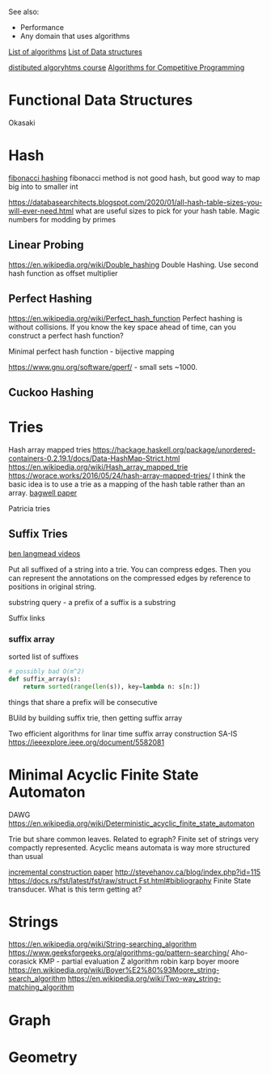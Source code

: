
See also:
- Performance
- Any domain that uses algorithms

[List of algorithms](https://en.wikipedia.org/wiki/List_of_algorithms)
[List of Data structures](https://en.wikipedia.org/wiki/List_of_data_structures)


[distibuted algoryhtms course](https://www.youtube.com/playlist?list=PL2RY7P3JxZN8g9hFCasNqzuDhZbIbAj54)
[Algorithms for Competitive Programming](https://cp-algorithms.com/)

# Functional Data Structures
Okasaki

# Hash 
[fibonacci hashing](https://probablydance.com/2018/06/16/fibonacci-hashing-the-optimization-that-the-world-forgot-or-a-better-alternative-to-integer-modulo/) fibonacci method is not good hash, but good way to map big into to smaller int

https://databasearchitects.blogspot.com/2020/01/all-hash-table-sizes-you-will-ever-need.html what are useful sizes to pick for your hash table. Magic numbers for modding by primes

## Linear Probing


https://en.wikipedia.org/wiki/Double_hashing Double Hashing. Use second hash function as offset multiplier
## Perfect Hashing
https://en.wikipedia.org/wiki/Perfect_hash_function
Perfect hashing is without collisions. If you know the key space ahead of time, can you construct a perfect hash function?

Minimal perfect hash function - bijective mapping

https://www.gnu.org/software/gperf/ - small sets ~1000.


## Cuckoo Hashing


# Tries

Hash array mapped tries https://hackage.haskell.org/package/unordered-containers-0.2.19.1/docs/Data-HashMap-Strict.html
https://en.wikipedia.org/wiki/Hash_array_mapped_trie
https://worace.works/2016/05/24/hash-array-mapped-tries/
I think the basic idea is to use a trie as a mapping of the hash table rather than an array.
[bagwell paper](https://lampwww.epfl.ch/papers/idealhashtrees.pdf)


Patricia tries

## Suffix Tries
[ben langmead videos](https://www.youtube.com/playlist?list=PL2mpR0RYFQsDFNyRsTNcWkFTHTkxWREeb)

Put all suffixed of a string into a trie.
You can compress edges.
Then you can represent the annotations on the compressed edges by reference to positions in original string.

substring query - a prefix of a suffix is a substring


Suffix links


### suffix array
sorted list of suffixes
```python
# possibly bad O(m^2)
def suffix_array(s):
    return sorted(range(len(s)), key=lambda n: s[n:])
```
things that share a prefix will be consecutive

BUild by building suffix trie, then getting suffix array

Two efficient algorithms for linar time suffix array construction SA-IS https://ieeexplore.ieee.org/document/5582081
# Minimal Acyclic Finite State Automaton
DAWG
https://en.wikipedia.org/wiki/Deterministic_acyclic_finite_state_automaton

Trie but share common leaves. Related to egraph?
Finite set of strings very compactly represented.
Acyclic means automata is way more structured than usual

[incremental construction paper](https://aclanthology.org/J00-1002.pdf)
http://stevehanov.ca/blog/index.php?id=115
https://docs.rs/fst/latest/fst/raw/struct.Fst.html#bibliography
Finite State transducer. What is this term getting at?

# Strings
https://en.wikipedia.org/wiki/String-searching_algorithm
https://www.geeksforgeeks.org/algorithms-gq/pattern-searching/
Aho-corasick
KMP - partial evaluation
Z algorithm
robin karp
boyer moore https://en.wikipedia.org/wiki/Boyer%E2%80%93Moore_string-search_algorithm
https://en.wikipedia.org/wiki/Two-way_string-matching_algorithm

# Graph


# Geometry


